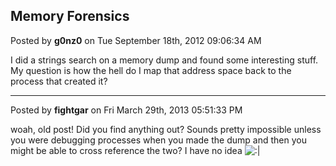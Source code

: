 ## Memory Forensics
Posted by **g0nz0** on Tue September 18th, 2012 09:06:34 AM

I did a strings search on a memory dump and found some interesting stuff. My question is how the hell do I map that address space back to the process that created it?

--------------------------------------------------------------------------------

Posted by **fightgar** on Fri March 29th, 2013 05:51:33 PM

woah, old post! Did you find anything out? Sounds pretty impossible unless you were debugging processes when you made the dump and then you might be able to cross reference the two? I have no idea  <!-- s:| --><img src="{SMILIES_PATH}/icon_neutral.gif" alt=":|" title="Neutral" /><!-- s:| -->
